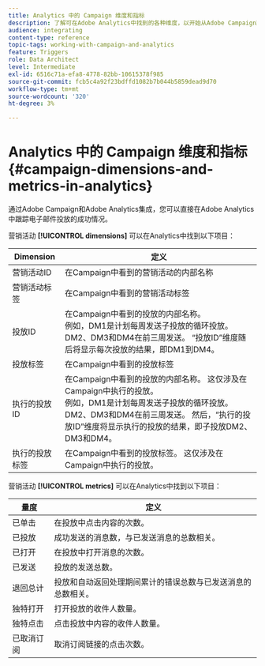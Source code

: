 ```yaml
---
title: Analytics 中的 Campaign 维度和指标
description: 了解可在Adobe Analytics中找到的各种维度，以开始从Adobe Campaign跟踪电子邮件投放。
audience: integrating
content-type: reference
topic-tags: working-with-campaign-and-analytics
feature: Triggers
role: Data Architect
level: Intermediate
exl-id: 6516c71a-efa8-4778-82bb-10615378f985
source-git-commit: fcb5c4a92f23bdffd1082b7b044b5859dead9d70
workflow-type: tm+mt
source-wordcount: '320'
ht-degree: 3%

---
```


# Analytics 中的 Campaign 维度和指标{#campaign-dimensions-and-metrics-in-analytics}

通过Adobe Campaign和Adobe Analytics集成，您可以直接在Adobe Analytics中跟踪电子邮件投放的成功情况。

营销活动 **[!UICONTROL dimensions]** 可以在Analytics中找到以下项目：

<table> 
 <thead> 
  <tr> 
   <th> Dimension<br /> </th> 
   <th> 定义<br /> </th> 
  </tr> 
 </thead> 
 <tbody> 
  <tr> 
   <td> 营销活动ID<br /> </td> 
   <td> 在Campaign中看到的营销活动的内部名称<br /> </td> 
  </tr> 
  <tr> 
   <td> 营销活动标签<br /> </td> 
   <td> 在Campaign中看到的营销活动标签<br /> </td> 
  </tr> 
  <tr> 
   <td> 投放ID<br /> </td> 
   <td> 在Campaign中看到的投放的内部名称。<br /> 例如，DM1是计划每周发送子投放的循环投放。 DM2、DM3和DM4在前三周发送。 “投放ID”维度随后将显示每次投放的结果，即DM1到DM4。 <br /> </td> 
  </tr> 
  <tr> 
   <td> 投放标签<br /> </td> 
   <td> 在Campaign中看到的投放标签<br /> </td> 
  </tr> 
  <tr> 
   <td> 执行的投放ID<br /> </td> 
   <td> 在Campaign中看到的投放的内部名称。 这仅涉及在Campaign中执行的投放。<br /> 例如，DM1是计划每周发送子投放的循环投放。 DM2、DM3和DM4在前三周发送。 然后，“执行的投放ID”维度将显示执行的投放的结果，即子投放DM2、DM3和DM4。 <br /> </td> 
  </tr> 
  <tr> 
   <td> 执行的投放标签<br /> </td> 
   <td> 在Campaign中看到的投放标签。 这仅涉及在Campaign中执行的投放。<br /> </td> 
  </tr> 
 </tbody> 
</table>

营销活动 **[!UICONTROL metrics]** 可以在Analytics中找到以下项目：

<table> 
 <thead> 
  <tr> 
   <th> 量度<br /> </th> 
   <th> 定义<br /> </th> 
  </tr> 
 </thead> 
 <tbody> 
  <tr> 
   <td> 已单击<br /> </td> 
   <td> 在投放中点击内容的次数。<br /> </td> 
  </tr> 
  <tr> 
   <td> 已投放<br /> </td> 
   <td> 成功发送的消息数，与已发送消息的总数相关。<br /> </td> 
  </tr> 
  <tr> 
   <td> 已打开<br /> </td> 
   <td> 在投放中打开消息的次数。<br /> </td> 
  </tr> 
  <tr> 
   <td> 已发送<br /> </td> 
   <td> 投放的发送总数。<br /> </td> 
  </tr> 
  <tr> 
   <td> 退回总计<br /> </td> 
   <td> 投放和自动返回处理期间累计的错误总数与已发送消息的总数相关。<br /> </td> 
  </tr> 
  <tr> 
   <td> 独特打开<br /> </td> 
   <td> 打开投放的收件人数量。<br /> </td> 
  </tr> 
  <tr> 
   <td> 独特点击<br /> </td> 
   <td> 点击投放中内容的收件人数量。<br /> </td> 
  </tr> 
  <tr> 
   <td> 已取消订阅<br /> </td> 
   <td> 取消订阅链接的点击次数。<br /> </td> 
  </tr> 
 </tbody> 
</table>
